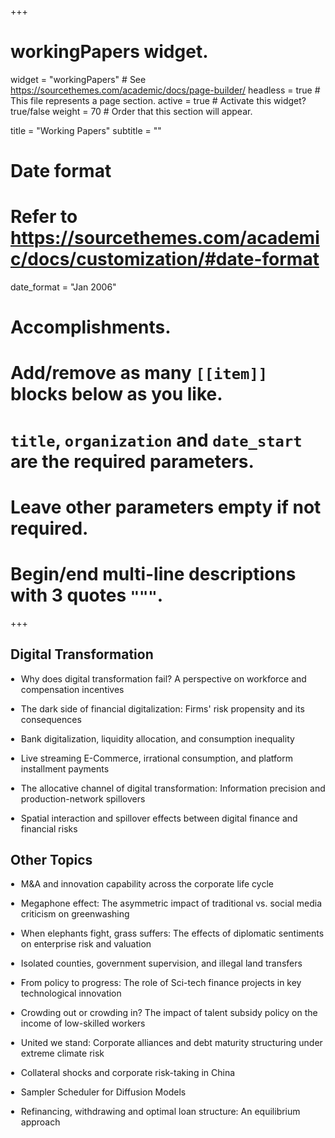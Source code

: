 +++
# workingPapers widget.
widget = "workingPapers"  # See https://sourcethemes.com/academic/docs/page-builder/
headless = true  # This file represents a page section.
active = true  # Activate this widget? true/false
weight = 70  # Order that this section will appear.

title = "Working Papers"
subtitle = ""

# Date format
#   Refer to https://sourcethemes.com/academic/docs/customization/#date-format
date_format = "Jan 2006"

# Accomplishments.
#   Add/remove as many `[[item]]` blocks below as you like.
#   `title`, `organization` and `date_start` are the required parameters.
#   Leave other parameters empty if not required.
#   Begin/end multi-line descriptions with 3 quotes `"""`.

+++

<h2>Digital Transformation</h2>
<ul style="padding-left: 1.2em;">
  <li><p style="margin-bottom: 1em;">Why does digital transformation fail? A perspective on workforce and compensation incentives</p></li>

  <li><p style="margin-bottom: 1em;">The dark side of financial digitalization: Firms' risk propensity and its consequences</p></li>

  <li><p style="margin-bottom: 1em;">Bank digitalization, liquidity allocation, and consumption inequality</p></li>
  
  <li><p style="margin-bottom: 1em;">Live streaming E-Commerce, irrational consumption, and platform installment payments</p></li>

  <li><p style="margin-bottom: 1em;">The allocative channel of digital transformation: Information precision and production-network spillovers</p></li>

  <li><p style="margin-bottom: 1em;">Spatial interaction and spillover effects between digital finance and financial risks</p></li>
</ul>

<h2>Other Topics</h2>
<ul style="padding-left: 1.2em;">
 
  <li><p style="margin-bottom: 1em;">M&A and innovation capability across the corporate life cycle</p></li>
  
  <li><p style="margin-bottom: 1em;">Megaphone effect: The asymmetric impact of traditional vs. social media criticism on greenwashing</p></li>
  
  <li><p style="margin-bottom: 1em;">When elephants fight, grass suffers: The effects of diplomatic sentiments on enterprise risk and valuation</p></li>

  <li><p style="margin-bottom: 1em;">Isolated counties, government supervision, and illegal land transfers</p></li>

  <li><p style="margin-bottom: 1em;">From policy to progress: The role of Sci-tech finance projects in key technological innovation</p></li>

  <li><p style="margin-bottom: 1em;">Crowding out or crowding in? The impact of talent subsidy policy on the income of low-skilled workers</p></li>

  <li><p style="margin-bottom: 1em;">United we stand: Corporate alliances and debt maturity structuring under extreme climate risk</p></li>
  
  <li><p style="margin-bottom: 1em;">Collateral shocks and corporate risk-taking in China</p></li>

  <li><p style="margin-bottom: 1em;">Sampler Scheduler for Diffusion Models</p></li>
  
  <li><p style="margin-bottom: 1em;">Refinancing, withdrawing and optimal loan structure: An equilibrium approach</p></li>
</ul>

